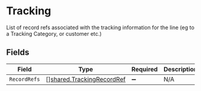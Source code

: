 # Tracking

List of record refs associated with the tracking information for the line (eg to a Tracking Category, or customer etc.)


## Fields

| Field                                                                         | Type                                                                          | Required                                                                      | Description                                                                   |
| ----------------------------------------------------------------------------- | ----------------------------------------------------------------------------- | ----------------------------------------------------------------------------- | ----------------------------------------------------------------------------- |
| `RecordRefs`                                                                  | [][shared.TrackingRecordRef](../../../pkg/models/shared/trackingrecordref.md) | :heavy_minus_sign:                                                            | N/A                                                                           |